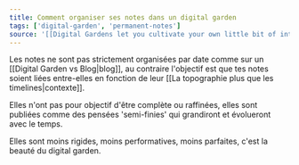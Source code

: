 ```yaml
---
title: Comment organiser ses notes dans un digital garden 
tags: ['digital-garden', 'permanent-notes']
source: '[[Digital Gardens let you cultivate your own little bit of internet]]'
---
```


Les notes ne sont pas strictement organisées par date comme sur un [[Digital Garden vs Blog|blog]], au contraire l'objectif est que tes notes soient liées entre-elles en fonction de leur [[La topographie plus que les timelines|contexte]].

Elles n'ont pas pour objectif d'être complète ou raffinées, elles sont publiées comme des pensées 'semi-finies' qui grandiront et évolueront avec le temps. 

Elles sont moins rigides, moins performatives, moins parfaites, c'est la beauté du digital garden.
